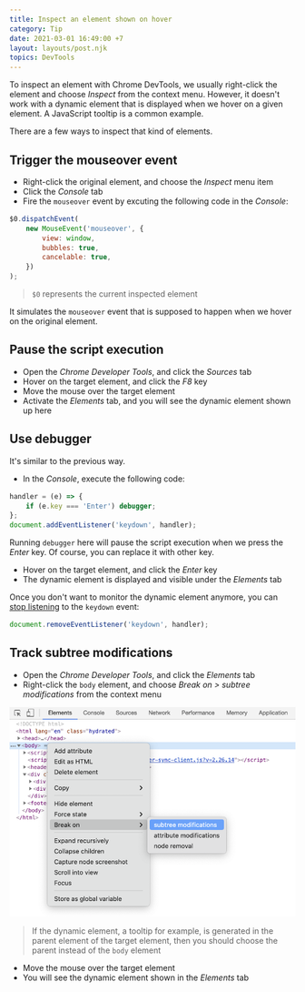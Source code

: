 ```yaml
---
title: Inspect an element shown on hover
category: Tip
date: 2021-03-01 16:49:00 +7
layout: layouts/post.njk
topics: DevTools
---
```


To inspect an element with Chrome DevTools, we usually right-click the element and choose _Inspect_ from the context menu.
However, it doesn't work with a dynamic element that is displayed when we hover on a given element. A JavaScript tooltip is a common example.

There are a few ways to inspect that kind of elements.

## Trigger the mouseover event

-   Right-click the original element, and choose the _Inspect_ menu item
-   Click the _Console_ tab
-   Fire the `mouseover` event by excuting the following code in the _Console_:

```js
$0.dispatchEvent(
    new MouseEvent('mouseover', {
        view: window,
        bubbles: true,
        cancelable: true,
    })
);
```

> `$0` represents the current inspected element

It simulates the `mouseover` event that is supposed to happen when we hover on the original element.

## Pause the script execution

-   Open the _Chrome Developer Tools_, and click the _Sources_ tab
-   Hover on the target element, and click the _F8_ key
-   Move the mouse over the target element
-   Activate the _Elements_ tab, and you will see the dynamic element shown up here

## Use debugger

It's similar to the previous way.

-   In the _Console_, execute the following code:

```js
handler = (e) => {
    if (e.key === 'Enter') debugger;
};
document.addEventListener('keydown', handler);
```

Running `debugger` here will pause the script execution when we press the _Enter_ key. Of course, you can replace it with other key.

-   Hover on the target element, and click the _Enter_ key
-   The dynamic element is displayed and visible under the _Elements_ tab

Once you don't want to monitor the dynamic element anymore, you can [stop listening](https://htmldom.dev/attach-or-detach-an-event-handler) to the `keydown` event:

```js
document.removeEventListener('keydown', handler);
```

## Track subtree modifications

-   Open the _Chrome Developer Tools_, and click the _Elements_ tab
-   Right-click the `body` element, and choose _Break on > subtree modifications_ from the context menu

![Break on subtree modifications](/assets/img/subtree-modifications.png)

> If the dynamic element, a tooltip for example, is generated in the parent element of the target element, then you should choose the parent instead of the `body` element

-   Move the mouse over the target element
-   You will see the dynamic element shown in the _Elements_ tab
